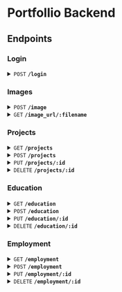 # Portfollio Backend

## Endpoints

### Login

<details>
 <summary><code>POST</code> <code><b>/login</b></code></summary>

##### Parameters

> | Name     | Type     | Data Type     | Description                                                                                                            |
> | -------- | -------- | ------------- | ---------------------------------------------------------------------------------------------------------------------- |
> | password | required | string (JSON) | The admin password for the portfolio                                                                                   |
> | otp      | required | string (JSON) | The rolling password for the portfolio consisting of 6 numbers and changing every 30 seconds according to a secret key |

##### Responses

> | http code | content-type              | response                                                                                                |
> | --------- | ------------------------- | ------------------------------------------------------------------------------------------------------- |
> | `201`     | `text/html;charset=UTF-8` | Session Id that can be used to authenticate future endpoint calls                                       |
> | `401`     | `text/html;charset=utf-8` | `Failed To Authenticate`                                                                                |
> | `500`     | `text/html;charset=utf-8` | Internal error as a result of trying to access an input value not provided. I plan to patch this later. |

##### Example cURL

> ```javascript
>  curl --location 'https://localhost:3001/login' --header 'Content-Type: application/json' --data '{"password" : "examplePassword123", "otp": "123456"}'
> ```

</details>

### Images

<details>
 <summary><code>POST</code> <code><b>/image</b></code></summary>

##### Parameters

> | Name       | Type     | Data Type                         | Description                                                                    |
> | ---------- | -------- | --------------------------------- | ------------------------------------------------------------------------------ |
> | session_id | required | string (Header)                   | The session id returned by the login endpoint after successful authentication. |
> | image      | required | Image File (Multipart-Form Entry) | The image you want to upload.                                                  |

##### Responses

> | http code | content-type              | response                                                                                                |
> | --------- | ------------------------- | ------------------------------------------------------------------------------------------------------- |
> | `201`     | `text/html;charset=UTF-8` | Filename of the file on the server                                                                      |
> | `401`     | `text/html;charset=utf-8` | `Failed To Authenticate`                                                                                |
> | `500`     | `text/html;charset=utf-8` | Internal error as a result of trying to access an input value not provided. I plan to patch this later. |

</details>

<details>
 <summary><code>GET</code> <code><b>/image_url/:filename</b></code></summary>

##### Parameters

> | Name       | Type     | Data Type                         | Description                                                                    |
> | ---------- | -------- | --------------------------------- | ------------------------------------------------------------------------------ |
> | session_id | required | string (Header)                   | The session id returned by the login endpoint after successful authentication. |
> | filename   | required | Image File (Multipart-Form Entry) | The image you want to upload.                                                  |

##### Responses

> | http code | content-type              | response                                                                                                |
> | --------- | ------------------------- | ------------------------------------------------------------------------------------------------------- |
> | `200`     | `text/html;charset=UTF-8` | URL to access the file matching the filename given                                                      |
> | `401`     | `text/html;charset=utf-8` | `Failed To Authenticate`                                                                                |
> | `500`     | `text/html;charset=utf-8` | Internal error as a result of trying to access an input value not provided. I plan to patch this later. |

</details>

### Projects

[comment]: <> (GET)

<details>
 <summary><code>GET</code> <code><b>/projects</b></code></summary>

##### Parameters

> | Name | Type | Data Type | Description |
> | ---- | ---- | --------- | ----------- |
> | None | N/A  | N/A       | N/A         |

##### Responses

> | http code | content-type              | response                                                                            |
> | --------- | ------------------------- | ----------------------------------------------------------------------------------- |
> | `200`     | `text/html;charset=UTF-8` | A list of all the projects currently stored on the server, returned in JSON format. |

##### Example cURL

> ```javascript
>  curl --location 'https://localhost:3001/projects'
> ```

</details>

[comment]: <> (POST)

<details>
 <summary><code>POST</code> <code><b>/projects</b></code></summary>

##### Parameters

> | Name           | Type     | Data Type       | Description                                                                                                                                   |
> | -------------- | -------- | --------------- | --------------------------------------------------------------------------------------------------------------------------------------------- |
> | session_id     | required | string (Header) | The session id returned by the login endpoint after successful authentication.                                                                |
> | name           | required | string (JSON)   | The name of the project to be added to the portfolio                                                                                          |
> | description    | required | string (JSON)   | The description of the project to be added to the portfolio                                                                                   |
> | tagline        | required | string (JSON)   | The tagline of the project to be added to the portfolio                                                                                       |
> | image_filename | optional | string (JSON)   | The filename of the image that the project should use as its banner. The endpoint will return 404 if this image is not present on the server. |

##### Responses

> | http code | content-type              | response                                                                                                |
> | --------- | ------------------------- | ------------------------------------------------------------------------------------------------------- |
> | `201`     | `text/html;charset=UTF-8` | `Record Added`                                                                                          |
> | `401`     | `text/html;charset=utf-8` | `Failed To Authenticate`                                                                                |
> | `404`     | `text/html;charset=utf-8` | `Image Not Found`                                                                                       |
> | `500`     | `text/html;charset=utf-8` | Internal error as a result of trying to access an input value not provided. I plan to patch this later. |

##### Example cURL

> ```javascript
>  curl --location 'https://localhost:3001/projects' --header 'Content-Type: application/json' --header 'session_id: aaaaaaaaaaaaaaaaaaaaaaaaaaaaaaaaaaaaaaaaaaaaaaaaaaaaaaaaaaaaaaaaaaaaaaaaaaaaaaaaaaaaaaaaaaaaaaaaaaaaaaaaaaaaaaaaaaaaaaaaaaaaaaaaaaaaaaaaaaaaaaaaaaaaaaaaaaaaaaaaaaaaaaaaaaaaaaaaaaaaaaaaaaaaaaaaaaaaaaaaaaaaaaaaaaaaaaaaaaaaaaaaaaaaaaaaaaaaaaaaaaaaaaaaaaaaaa' -data '{    "name":"example name!",     "description":"example description!",     "tagline":"example tagline :P", "image_filename":""}'
> ```

</details>

[comment]: <> (PUT)

<details>
 <summary><code>PUT</code> <code><b>/projects/:id</b></code></summary>

##### Parameters

> | Name           | Type     | Data Type       | Description                                                                                                                                       |
> | -------------- | -------- | --------------- | ------------------------------------------------------------------------------------------------------------------------------------------------- |
> | id             | required | string (path)   | The id of the project we're going to update.                                                                                                      |
> | session_id     | required | string (header) | The session id returned by the login endpoint after successful authentication.                                                                    |
> | name           | required | string (JSON)   | The new name of the project we're adding.                                                                                                         |
> | description    | required | string (JSON)   | The new description of the project we're editting                                                                                                 |
> | tagline        | required | string (JSON)   | The new tagline of the project we're editting                                                                                                     |
> | image_filename | optional | string (JSON)   | The new filename of the image that the project should use as its banner. The endpoint will return 404 if this image is not present on the server. |

##### Responses

> | http code | content-type              | response                                                                                                                 |
> | --------- | ------------------------- | ------------------------------------------------------------------------------------------------------------------------ |
> | `201`     | `text/html;charset=UTF-8` | `Record Updated` - Should update this to 200 or 204 at some point                                                        |
> | `401`     | `text/html;charset=utf-8` | `Failed To Authenticate`                                                                                                 |
> | `500`     | `text/html;charset=utf-8` | Internal error as a result of trying to edit a project that does not exist, will update this to catch the and return 404 |

##### Example cURL

> ```javascript
>  curl --location --request PUT 'https://localhost:3001/project/26' --header 'Content-Type: application/json' --header 'session_id: aaaaaaaaaaaaaaaaaaaaaaaaaaaaaaaaaaaaaaaaaaaaaaaaaaaaaaaaaaaaaaaaaaaaaaaaaaaaaaaaaaaaaaaaaaaaaaaaaaaaaaaaaaaaaaaaaaaaaaaaaaaaaaaaaaaaaaaaaaaaaaaaaaaaaaaaaaaaaaaaaaaaaaaaaaaaaaaaaaaaaaaaaaaaaaaaaaaaaaaaaaaaaaaaaaaaaaaaaaaaaaaaaaaaaaaaaaaaaaaaaaaaaaaaaaaaaa'  --data '{    "name":"updated name",    "description":"updated description",    "tagline": "tagline",    "image_filename": "10998788-f322-4466-8c71-44cedb3ca595.jpg"}'
> ```

</details>

[comment]: <> (DELETE)

<details>
 <summary><code>DELETE</code> <code><b>/projects/:id</b></code></summary>

##### Parameters

> | Name       | Type     | Data Type       | Description                                                                    |
> | ---------- | -------- | --------------- | ------------------------------------------------------------------------------ |
> | id         | required | string (path)   | The id of the project we're going to delete.                                   |
> | session_id | required | string (header) | The session id returned by the login endpoint after successful authentication. |

##### Responses

> | http code | content-type | response |
> | --------- | ------------ | -------- |
> | `204`     | None         | None     |

##### Example cURL

> ```javascript
>  curl --location --request DELETE 'https://localhost:3001/projects/4' --header 'session_id: aaaaaaaaaaaaaaaaaaaaaaaaaaaaaaaaaaaaaaaaaaaaaaaaaaaaaaaaaaaaaaaaaaaaaaaaaaaaaaaaaaaaaaaaaaaaaaaaaaaaaaaaaaaaaaaaaaaaaaaaaaaaaaaaaaaaaaaaaaaaaaaaaaaaaaaaaaaaaaaaaaaaaaaaaaaaaaaaaaaaaaaaaaaaaaaaaaaaaaaaaaaaaaaaaaaaaaaaaaaaaaaaaaaaaaaaaaaaaaaaaaaaaaaaaaaaaa'
> ```

</details>

### Education

[comment]: <> (GET)

<details>
 <summary><code>GET</code> <code><b>/education</b></code></summary>

##### Parameters

> | Name | Type | Data Type | Description |
> | ---- | ---- | --------- | ----------- |
> | None | N/A  | N/A       | N/A         |

##### Responses

> | http code | content-type              | response                                                                                     |
> | --------- | ------------------------- | -------------------------------------------------------------------------------------------- |
> | `200`     | `text/html;charset=UTF-8` | A list of all the education entries currently stored on the server, returned in JSON format. |

##### Example cURL

> ```javascript
>  curl --location 'https://localhost:3001/education'
> ```

</details>

[comment]: <> (POST)

<details>
 <summary><code>POST</code> <code><b>/education</b></code></summary>

##### Parameters

> | Name       | Type     | Data Type       | Description                                                                    |
> | ---------- | -------- | --------------- | ------------------------------------------------------------------------------ |
> | session_id | required | string (Header) | The session id returned by the login endpoint after successful authentication. |
> | course     | required | string (JSON)   | The name of the course to be added to the portfolio                            |
> | school     | required | string (JSON)   | The institution that the course to be added to the portfolio was completed at  |
> | start_date | required | date (JSON)     | The start date of the course to be added to the portfolio.                     |
> | end_date   | required | date (JSON)     | The start date of the course to be added to the portfolio.                     |

##### Responses

> | http code | content-type              | response                                                                                                |
> | --------- | ------------------------- | ------------------------------------------------------------------------------------------------------- |
> | `201`     | `text/html;charset=UTF-8` | `Record Added`                                                                                          |
> | `401`     | `text/html;charset=utf-8` | `Failed To Authenticate`                                                                                |
> | `500`     | `text/html;charset=utf-8` | Internal error as a result of trying to access an input value not provided. I plan to patch this later. |

##### Example cURL

> ```javascript
>  curl --location 'https://localhost:3001/education' --header 'Content-Type: application/json' --header 'session_id: aaaaaaaaaaaaaaaaaaaaaaaaaaaaaaaaaaaaaaaaaaaaaaaaaaaaaaaaaaaaaaaaaaaaaaaaaaaaaaaaaaaaaaaaaaaaaaaaaaaaaaaaaaaaaaaaaaaaaaaaaaaaaaaaaaaaaaaaaaaaaaaaaaaaaaaaaaaaaaaaaaaaaaaaaaaaaaaaaaaaaaaaaaaaaaaaaaaaaaaaaaaaaaaaaaaaaaaaaaaaaaaaaaaaaaaaaaaaaaaaaaaaaaaaaaaaaa' -data '{ "school":"example school", "course":"example course", "start_date":"2024-08-13",    "end_date":"2024-09-12" }'
> ```

</details>

[comment]: <> (PUT)

<details>
 <summary><code>PUT</code> <code><b>/education/:id</b></code></summary>

##### Parameters

> | Name       | Type     | Data Type       | Description                                                                    |
> | ---------- | -------- | --------------- | ------------------------------------------------------------------------------ |
> | id         | required | string (path)   | The id of the education record we're going to update.                          |
> | session_id | required | string (header) | The session id returned by the login endpoint after successful authentication. |
> | course     | required | string (JSON)   | The name of the updated course .                                               |
> | school     | required | string (JSON)   | The institution of the updated course.                                         |
> | start_date | required | date (JSON)     | The updated start date of the course.                                          |
> | end_date   | required | date (JSON)     | The updated end date of the course to be added to the portfolio.               |

##### Responses

> | http code | content-type              | response                                                                                                                 |
> | --------- | ------------------------- | ------------------------------------------------------------------------------------------------------------------------ |
> | `201`     | `text/html;charset=UTF-8` | `Record Updated` - Should update this to 200 or 204 at some point                                                        |
> | `401`     | `text/html;charset=utf-8` | `Failed To Authenticate`                                                                                                 |
> | `500`     | `text/html;charset=utf-8` | Internal error as a result of trying to edit a project that does not exist, will update this to catch the and return 404 |

##### Example cURL

> ```javascript
>  curl --location --request PUT 'https://localhost:3001/education/26' --header 'Content-Type: application/json' --header 'session_id: aaaaaaaaaaaaaaaaaaaaaaaaaaaaaaaaaaaaaaaaaaaaaaaaaaaaaaaaaaaaaaaaaaaaaaaaaaaaaaaaaaaaaaaaaaaaaaaaaaaaaaaaaaaaaaaaaaaaaaaaaaaaaaaaaaaaaaaaaaaaaaaaaaaaaaaaaaaaaaaaaaaaaaaaaaaaaaaaaaaaaaaaaaaaaaaaaaaaaaaaaaaaaaaaaaaaaaaaaaaaaaaaaaaaaaaaaaaaaaaaaaaaaaaaaaaaaa'  --data '{ "school":"example school", "course":"example course", "start_date":"2024-08-13",    "end_date":"2024-09-12" }'
> ```

</details>

[comment]: <> (DELETE)

<details>
 <summary><code>DELETE</code> <code><b>/education/:id</b></code></summary>

##### Parameters

> | Name       | Type     | Data Type       | Description                                                                    |
> | ---------- | -------- | --------------- | ------------------------------------------------------------------------------ |
> | id         | required | string (path)   | The id of the education record we're going to delete.                          |
> | session_id | required | string (header) | The session id returned by the login endpoint after successful authentication. |

##### Responses

> | http code | content-type | response |
> | --------- | ------------ | -------- |
> | `204`     | None         | None     |

##### Example cURL

> ```javascript
>  curl --location --request DELETE 'https://localhost:3001/projects/4' --header 'session_id: aaaaaaaaaaaaaaaaaaaaaaaaaaaaaaaaaaaaaaaaaaaaaaaaaaaaaaaaaaaaaaaaaaaaaaaaaaaaaaaaaaaaaaaaaaaaaaaaaaaaaaaaaaaaaaaaaaaaaaaaaaaaaaaaaaaaaaaaaaaaaaaaaaaaaaaaaaaaaaaaaaaaaaaaaaaaaaaaaaaaaaaaaaaaaaaaaaaaaaaaaaaaaaaaaaaaaaaaaaaaaaaaaaaaaaaaaaaaaaaaaaaaaaaaaaaaaa'
> ```

</details>

### Employment

[comment]: <> (GET)

<details>
 <summary><code>GET</code> <code><b>/employment</b></code></summary>

##### Parameters

> | Name | Type | Data Type | Description |
> | ---- | ---- | --------- | ----------- |
> | None | N/A  | N/A       | N/A         |

##### Responses

> | http code | content-type              | response                                                                                      |
> | --------- | ------------------------- | --------------------------------------------------------------------------------------------- |
> | `200`     | `text/html;charset=UTF-8` | A list of all the employment entries currently stored on the server, returned in JSON format. |

##### Example cURL

> ```javascript
>  curl --location 'https://localhost:3001/employment'
> ```

</details>

[comment]: <> (POST)

<details>
 <summary><code>POST</code> <code><b>/employment</b></code></summary>

##### Parameters

> | Name       | Type     | Data Type       | Description                                                                    |
> | ---------- | -------- | --------------- | ------------------------------------------------------------------------------ |
> | session_id | required | string (Header) | The session id returned by the login endpoint after successful authentication. |
> | job_title  | required | string (JSON)   | The position held for this employment record.                                  |
> | employer   | required | string (JSON)   | The employer for this employment record.                                       |
> | start_date | required | date (JSON)     | The start date of the course to be added to the portfolio.                     |
> | end_date   | required | date (JSON)     | The start date of the course to be added to the portfolio.                     |

##### Responses

> | http code | content-type              | response                                                                                                |
> | --------- | ------------------------- | ------------------------------------------------------------------------------------------------------- |
> | `201`     | `text/html;charset=UTF-8` | `Record Added`                                                                                          |
> | `401`     | `text/html;charset=utf-8` | `Failed To Authenticate`                                                                                |
> | `500`     | `text/html;charset=utf-8` | Internal error as a result of trying to access an input value not provided. I plan to patch this later. |

##### Example cURL

> ```javascript
>  curl --location 'https://localhost:3001/employment' --header 'Content-Type: application/json' --header 'session_id: aaaaaaaaaaaaaaaaaaaaaaaaaaaaaaaaaaaaaaaaaaaaaaaaaaaaaaaaaaaaaaaaaaaaaaaaaaaaaaaaaaaaaaaaaaaaaaaaaaaaaaaaaaaaaaaaaaaaaaaaaaaaaaaaaaaaaaaaaaaaaaaaaaaaaaaaaaaaaaaaaaaaaaaaaaaaaaaaaaaaaaaaaaaaaaaaaaaaaaaaaaaaaaaaaaaaaaaaaaaaaaaaaaaaaaaaaaaaaaaaaaaaaaaaaaaaaa' -data '{ "employer":"example employer", "job_title":"example job title", "start_date":"2024-08-13",    "end_date":"2024-09-12" }'
> ```

</details>

[comment]: <> (PUT)

<details>
 <summary><code>PUT</code> <code><b>/employment/:id</b></code></summary>

##### Parameters

> | Name       | Type     | Data Type       | Description                                                                    |
> | ---------- | -------- | --------------- | ------------------------------------------------------------------------------ |
> | id         | required | string (path)   | The id of the education record we're going to update.                          |
> | session_id | required | string (header) | The session id returned by the login endpoint after successful authentication. |
> | job_title  | required | string (JSON)   | The position held for this employment record.                                  |
> | employer   | required | string (JSON)   | The employer for this employment record.                                       |
> | start_date | required | date (JSON)     | The updated start date of the course.                                          |
> | end_date   | required | date (JSON)     | The updated end date of the course to be added to the portfolio.               |

##### Responses

> | http code | content-type              | response                                                                                                                 |
> | --------- | ------------------------- | ------------------------------------------------------------------------------------------------------------------------ |
> | `201`     | `text/html;charset=UTF-8` | `Record Updated` - Should update this to 200 or 204 at some point                                                        |
> | `401`     | `text/html;charset=utf-8` | `Failed To Authenticate`                                                                                                 |
> | `500`     | `text/html;charset=utf-8` | Internal error as a result of trying to edit a project that does not exist, will update this to catch the and return 404 |

##### Example cURL

> ```javascript
>  curl --location --request PUT 'https://localhost:3001/employment/26' --header 'Content-Type: application/json' --header 'session_id: aaaaaaaaaaaaaaaaaaaaaaaaaaaaaaaaaaaaaaaaaaaaaaaaaaaaaaaaaaaaaaaaaaaaaaaaaaaaaaaaaaaaaaaaaaaaaaaaaaaaaaaaaaaaaaaaaaaaaaaaaaaaaaaaaaaaaaaaaaaaaaaaaaaaaaaaaaaaaaaaaaaaaaaaaaaaaaaaaaaaaaaaaaaaaaaaaaaaaaaaaaaaaaaaaaaaaaaaaaaaaaaaaaaaaaaaaaaaaaaaaaaaaaaaaaaaaa'  --data '{ "employer":"example employer", "job_title":"example job title", "start_date":"2024-08-13",    "end_date":"2024-09-12" }'
> ```

</details>

[comment]: <> (DELETE)

<details>
 <summary><code>DELETE</code> <code><b>/employment/:id</b></code></summary>

##### Parameters

> | Name       | Type     | Data Type       | Description                                                                    |
> | ---------- | -------- | --------------- | ------------------------------------------------------------------------------ |
> | id         | required | string (path)   | The id of the employment record we're going to delete.                         |
> | session_id | required | string (header) | The session id returned by the login endpoint after successful authentication. |

##### Responses

> | http code | content-type | response |
> | --------- | ------------ | -------- |
> | `204`     | None         | None     |

##### Example cURL

> ```javascript
>  curl --location --request DELETE 'https://localhost:3001/projects/4' --header 'session_id: aaaaaaaaaaaaaaaaaaaaaaaaaaaaaaaaaaaaaaaaaaaaaaaaaaaaaaaaaaaaaaaaaaaaaaaaaaaaaaaaaaaaaaaaaaaaaaaaaaaaaaaaaaaaaaaaaaaaaaaaaaaaaaaaaaaaaaaaaaaaaaaaaaaaaaaaaaaaaaaaaaaaaaaaaaaaaaaaaaaaaaaaaaaaaaaaaaaaaaaaaaaaaaaaaaaaaaaaaaaaaaaaaaaaaaaaaaaaaaaaaaaaaaaaaaaaaa'
> ```

</details>
